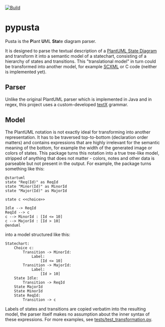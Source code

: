 [![Build](https://github.com/BeckmaR/pypusta/actions/workflows/python-app.yml/badge.svg)](https://github.com/BeckmaR/pypusta/actions/workflows/python-app.yml)

# pypusta

Pusta is the **P**lant **U**ML **Sta**te diagram parser.

It is designed to parse the textual description of a [PlantUML State Diagram](https://plantuml.com/state-diagram) and transform it into a semantic model of a statechart, consisting of a hierarchy of states and transitions. This "translational model" in turn could be transformed into another model, for example [SCXML](https://www.w3.org/TR/scxml/https://www.w3.org/TR/scxml/) or C code (neither is implemented yet).

## Parser
Unlike the original PlantUML parser which is implemented in Java and in regex, this project uses a custom-developed [textX](https://github.com/textX/textX) grammar.

## Model
The PlantUML notation is not exactly ideal for transforming into another representation. It has to be traversed top-to-bottom (declaration order matters) and contains expressions that are highly irrelevant for the semantic meaning of the bottom, for example the width of the generated image or colors of states. This package turns this notation into a true tree-like model, stripped of anything that does not matter - colors, notes and other data is parseable but not present in the output. For example, the package turns something like this:
```
@startuml
state "Req(Id)" as ReqId
state "Minor(Id)" as MinorId
state "Major(Id)" as MajorId

state c <<choice>>

Idle --> ReqId
ReqId --> c
c --> MinorId : [Id <= 10]
c --> MajorId : [Id > 10]
@enduml
```
into a model structured like this:
```
Statechart:
    Choice c:
        Transition -> MinorId:
            Label:
                [Id <= 10]
        Transition -> MajorId:
            Label:
                [Id > 10]
    State Idle:
        Transition -> ReqId
    State MajorId
    State MinorId
    State ReqId:
        Transition -> c
```
Labels of states and transitions are copied verbatim into the resulting model, the parser itself makes no assumption about the inner syntax of these expressions.
For more examples, see [tests/test_transformation.py](tests/test_transformation.py).
